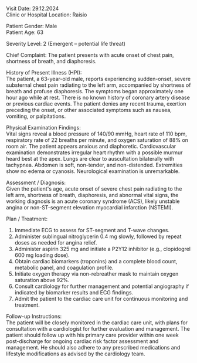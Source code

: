 Visit Date: 29.12.2024  
Clinic or Hospital Location: Raisio  

Patient Gender: Male  
Patient Age: 63  

Severity Level: 2 (Emergent – potential life threat)

Chief Complaint: The patient presents with acute onset of chest pain, shortness of breath, and diaphoresis.

History of Present Illness (HPI):  
The patient, a 63-year-old male, reports experiencing sudden-onset, severe substernal chest pain radiating to the left arm, accompanied by shortness of breath and profuse diaphoresis. The symptoms began approximately one hour ago while at rest. There is no known history of coronary artery disease or previous cardiac events. The patient denies any recent trauma, exertion preceding the onset, or other associated symptoms such as nausea, vomiting, or palpitations.

Physical Examination Findings:  
Vital signs reveal a blood pressure of 140/90 mmHg, heart rate of 110 bpm, respiratory rate of 22 breaths per minute, and oxygen saturation of 88% on room air. The patient appears anxious and diaphoretic. Cardiovascular examination demonstrates irregular heart rhythm with a possible murmur heard best at the apex. Lungs are clear to auscultation bilaterally with tachypnea. Abdomen is soft, non-tender, and non-distended. Extremities show no edema or cyanosis. Neurological examination is unremarkable.

Assessment / Diagnosis:  
Given the patient's age, acute onset of severe chest pain radiating to the left arm, shortness of breath, diaphoresis, and abnormal vital signs, the working diagnosis is an acute coronary syndrome (ACS), likely unstable angina or non-ST-segment elevation myocardial infarction (NSTEMI).

Plan / Treatment:  
1. Immediate ECG to assess for ST-segment and T-wave changes.
2. Administer sublingual nitroglycerin 0.4 mg slowly, followed by repeat doses as needed for angina relief.
3. Administer aspirin 325 mg and initiate a P2Y12 inhibitor (e.g., clopidogrel 600 mg loading dose).
4. Obtain cardiac biomarkers (troponins) and a complete blood count, metabolic panel, and coagulation profile.
5. Initiate oxygen therapy via non-rebreather mask to maintain oxygen saturation above 92%.
6. Consult cardiology for further management and potential angiography if indicated by biomarker results and ECG findings.
7. Admit the patient to the cardiac care unit for continuous monitoring and treatment.

Follow-up Instructions:  
The patient will be closely monitored in the cardiac care unit, with plans for consultation with a cardiologist for further evaluation and management. The patient should follow up with his primary care provider within one week post-discharge for ongoing cardiac risk factor assessment and management. He should also adhere to any prescribed medications and lifestyle modifications as advised by the cardiology team.